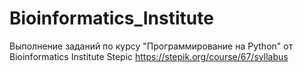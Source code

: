 # Bioinformatics_Institute
Выполнение заданий по курсу "Программирование на Python" от Bioinformatics Institute
Stepic https://stepik.org/course/67/syllabus
